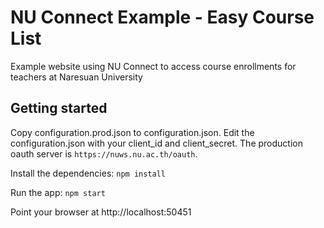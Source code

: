 # NU Connect Example - Easy Course List

Example website using NU Connect to access course enrollments for teachers at Naresuan University

## Getting started

Copy configuration.prod.json to configuration.json. Edit the configuration.json with your client_id and client_secret. The production oauth server is `https://nuws.nu.ac.th/oauth`.

Install the dependencies: `npm install`

Run the app: `npm start`

Point your browser at http://localhost:50451
